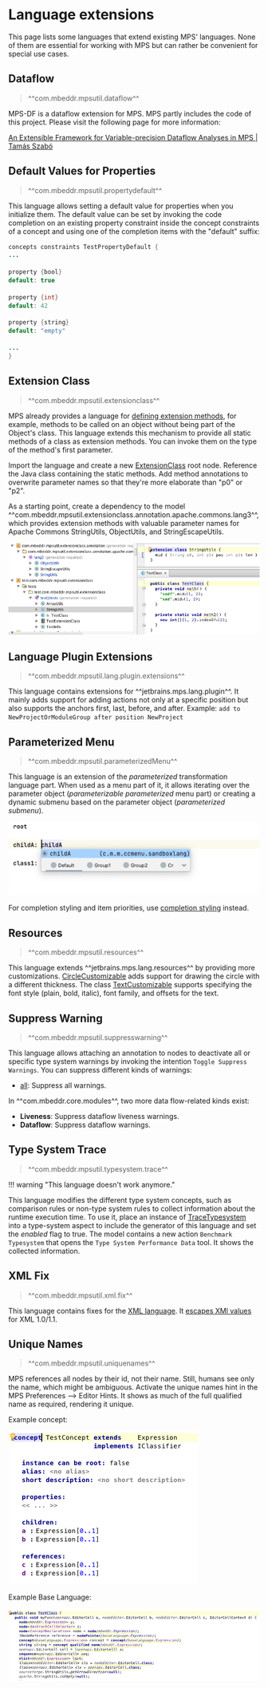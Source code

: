 # Language extensions

This page lists some languages that extend existing MPS' languages. None of them are essential for working with MPS but
can rather be convenient for special use cases.

## Dataflow

> ^^com.mbeddr.mpsutil.dataflow^^

MPS-DF is a dataflow extension for MPS. MPS partly includes the code of this project. Please visit the following page for more information:

[An Extensible Framework for Variable-precision Dataflow Analyses in MPS | Tamás Szabó](https://szabta89.github.io/projects/df.html)

## Default Values for Properties

> ^^com.mbeddr.mpsutil.propertydefault^^

This language allows setting a default value for properties when you initialize them.
The default value can be set by invoking the code completion on an existing property constraint inside the concept constraints of a concept and using one of the completion items with the "default" suffix:

```java
concepts constraints TestPropertyDefault {
...

property {bool}
default: true

property {int}
default: 42

property {string}
default: "empty"

...
}
```

## Extension Class

> ^^com.mbeddr.mpsutil.extensionclass^^

MPS already provides a language for [defining extension methods](https://www.jetbrains.com/help/mps/type-extension-methods.html), for example, methods to be called on an object without being part of the Object's class. This language extends this mechanism to provide all static methods of a class as extension methods. You can invoke them on the type of the method's first parameter.

Import the language and create a new [ExtensionClass](http://127.0.0.1:63320/node?ref=r%3Aea8e2f7a-cc5b-4bf7-a282-46a98c41b7b5%28com.mbeddr.mpsutil.extensionclass.structure%29%2F5712676642252469509) root node. Reference the Java class containing the static methods. Add method annotations to overwrite parameter names so that they're more elaborate than "p0" or "p2".

As a starting point, create a dependency to the model ^^com.mbeddr.mpsutil.extensionclass.annotation.apache.commons.lang3^^, which provides extension methods with valuable parameter names for Apache Commons StringUtils, ObjectUtils, and StringEscapeUtils.

![example: extension class](images/extensionclass_example.png)

## Language Plugin Extensions

> ^^com.mbeddr.mpsutil.lang.plugin.extensions^^

This language contains extensions for ^^jetbrains.mps.lang.plugin^^. It mainly adds support for adding actions not only at a specific position but also supports the anchors first, last, before, and after. Example:
`add to NewProjectOrModuleGroup after position NewProject`


## Parameterized Menu

> ^^com.mbeddr.mpsutil.parameterizedMenu^^

This language is an extension of the *parameterized* transformation language part. When used as a menu part of it, it allows
iterating over the parameter object (*parameterizable parameterized* menu part) or creating a dynamic submenu based on
the parameter object (*parameterized submenu*).

![example:ccmenu](images/ccmenu_example.png)

For completion styling and item priorities, use [completion styling](https://blog.jetbrains.com/mps/2019/04/jetbrains-mps\-2019-1-custom-style-for-completion-menu-static-methods-in-baselanguage-custom-ui-themes-and-more/#Custom_style_and_priority_of_completion_items_Client_Sponsored) instead.

## Resources

> ^^com.mbeddr.mpsutil.resources^^

This language extends ^^jetbrains.mps.lang.resources^^ by providing more customizations. [CircleCustomizable](http://127.0.0.1:63320/node?ref=r%3A3a350e23-1ecf-4b26-b501-4772d34dff84%28com.mbeddr.mpsutil.resources.structure%29%2F8062515945409215260) adds support for drawing the circle with a different thickness. The class [TextCustomizable](http://127.0.0.1:63320/node?ref=r%3A3a350e23-1ecf-4b26-b501-4772d34dff84%28com.mbeddr.mpsutil.resources.structure%29%2F4984484659274609509) supports specifying the font style (plain, bold, italic), font family, and offsets for the text.


## Suppress Warning

> ^^com.mbeddr.mpsutil.suppresswarning^^

This language allows attaching an annotation to nodes to deactivate all or specific type system warnings by invoking the intention `Toggle Suppress Warnings`. You can suppress different kinds of warnings:

- [all](http://127.0.0.1:63320/node?ref=r%3Ad5deda81-7a35-4c2b-bda1-1fdc1db99e3b%28com.mbeddr.mpsutil.suppresswarning.structure%29%2F9116320848000879251): Suppress all warnings.

In ^^com.mbeddr.core.modules^^, two more data flow-related kinds exist:

- **Liveness**: Suppress dataflow liveness warnings.
- **Dataflow**: Suppress dataflow warnings.

## Type System Trace

> ^^com.mbeddr.mpsutil.typesystem.trace^^

!!! warning "This language doesn't work anymore."

This language modifies the different type system concepts, such as comparison rules or non-type system rules to collect information about the runtime execution time. To use it, place an instance of [TraceTypesystem](http://127.0.0.1:63320/node?ref=2e589a6f-51c3-423f-8ea2-0d769a5cc288%2Fr%3Ac1f6b4a3-d5ba-4a16-9105-fec55e3ea263%28com.mbeddr.mpsutil.typsystem.trace%2Fcom.mbeddr.mpsutil.typsystem.trace.structure%29%2F5632795803933258786) into a type-system aspect to include the generator of this language and set the *enabled* flag to true. The model contains a new action `Benchmark Typesystem` that opens the `Type System Performance Data` tool. It shows the collected information.

## XML Fix

> ^^com.mbeddr.mpsutil.xml.fix^^

This language contains fixes for the [XML language](https://www.jetbrains.com/help/mps/xml-language.html). It [escapes XMl values](https://commons.apache.org/proper/commons-lang/javadocs/api-3.3/org/apache/commons/lang3/StringEscapeUtils.html#escapeXml10(java.lang.String)) for XML 1.0/1.1.

## Unique Names

> ^^com.mbeddr.mpsutil.uniquenames^^

MPS references all nodes by their id, not their name. Still, humans see only the name, which might be ambiguous. Activate the unique names hint in the MPS Preferences --> Editor Hints. It shows as much of the full qualified name as required, rendering it unique.

Example concept:

![example: unique names in concept declaration](images/uniquenames_concept_plain.png)

Example Base Language:

![example: unique names in Base Language](images/uniquenames_class_unique.png)

